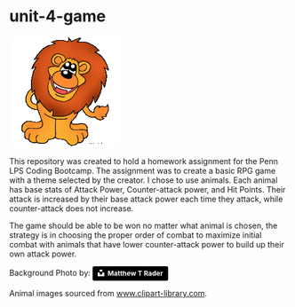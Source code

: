 # unit-4-game

<img src="assets/images/lion.gif" alt="lion clip-art">

This repository was created to hold a homework assignment for the Penn LPS Coding Bootcamp. The assignment was to create a basic RPG game with a theme selected by the creator. I chose to use animals. Each animal has base stats of Attack Power, Counter-attack power, and Hit Points. Their attack is increased by their base attack power each time they attack, while counter-attack does not increase. 

The game should be able to be won no matter what animal is chosen, the strategy is in choosing the proper order of combat to maximize initial combat with animals that have lower counter-attack power to build up their own attack power. 

Background Photo by: <a style="background-color:black;color:white;text-decoration:none;padding:4px 6px;font-family:-apple-system, BlinkMacSystemFont, &quot;San Francisco&quot;, &quot;Helvetica Neue&quot;, Helvetica, Ubuntu, Roboto, Noto, &quot;Segoe UI&quot;, Arial, sans-serif;font-size:12px;font-weight:bold;line-height:1.2;display:inline-block;border-radius:3px" href="https://unsplash.com/@matthew_t_rader?utm_medium=referral&amp;utm_campaign=photographer-credit&amp;utm_content=creditBadge" target="_blank" rel="noopener noreferrer" title="Download free do whatever you want high-resolution photos from Matthew T Rader"><span style="display:inline-block;padding:2px 3px"><svg xmlns="http://www.w3.org/2000/svg" style="height:12px;width:auto;position:relative;vertical-align:middle;top:-2px;fill:white" viewBox="0 0 32 32"><path d="M10 9V0h12v9H10zm12 5h10v18H0V14h10v9h12v-9z"></path></svg></span><span style="display:inline-block;padding:2px 3px">Matthew T Rader</span></a>

Animal images sourced from <a href="www.clipart-library.com">www.clipart-library.com</a>.